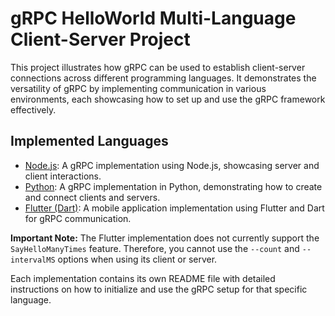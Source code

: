 # gRPC HelloWorld Multi-Language Client-Server Project

This project illustrates how gRPC can be used to establish client-server connections across different programming languages. It demonstrates the versatility of gRPC by implementing communication in various environments, each showcasing how to set up and use the gRPC framework effectively.

## Implemented Languages

- [Node.js](nodeJS/README.md): A gRPC implementation using Node.js, showcasing server and client interactions.
- [Python](python/README.md): A gRPC implementation in Python, demonstrating how to create and connect clients and servers.
- [Flutter (Dart)](mobileapp/README.md): A mobile application implementation using Flutter and Dart for gRPC communication.

**Important Note:** The Flutter implementation does not currently support the `SayHelloManyTimes` feature. Therefore, you cannot use the `--count` and `--intervalMS` options when using its client or server.

Each implementation contains its own README file with detailed instructions on how to initialize and use the gRPC setup for that specific language.
